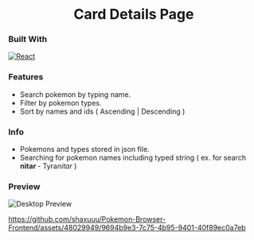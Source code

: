 <!-- PROJECT LOGO -->
<br />
<div align="center">
  <h1 align="center">Card Details Page</h1>
</div>

### Built With
[![React][React.js]][React-url] <br/>


### Features 
  * Search pokemon by typing name.
  * Filter by pokemon types.
  * Sort by names and ids ( Ascending | Descending )


### Info 
  * Pokemons and types stored in json file.
  * Searching for pokemon names including typed string ( ex. for search <b> nitar </b> - Tyra<i>nitar</i> ) 
  
### Preview


![Desktop Preview](https://github.com/shaxuuu/Pokemon-Browser-Frontend/assets/48029949/1056a61b-e8de-477d-9bf3-a5e6d4767723)




https://github.com/shaxuuu/Pokemon-Browser-Frontend/assets/48029949/9694b9e3-7c75-4b95-9401-40f89ec0a7eb








[React.js]: https://img.shields.io/badge/React-20232A?style=for-the-badge&logo=react&logoColor=61DAFB
[React-url]: https://reactjs.org/
